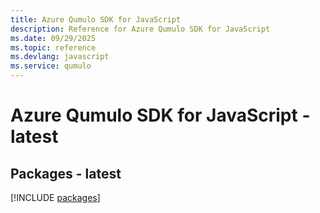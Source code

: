 ```yaml
---
title: Azure Qumulo SDK for JavaScript
description: Reference for Azure Qumulo SDK for JavaScript
ms.date: 09/29/2025
ms.topic: reference
ms.devlang: javascript
ms.service: qumulo
---
```

# Azure Qumulo SDK for JavaScript - latest
## Packages - latest
[!INCLUDE [packages](qumulo-index.md)]